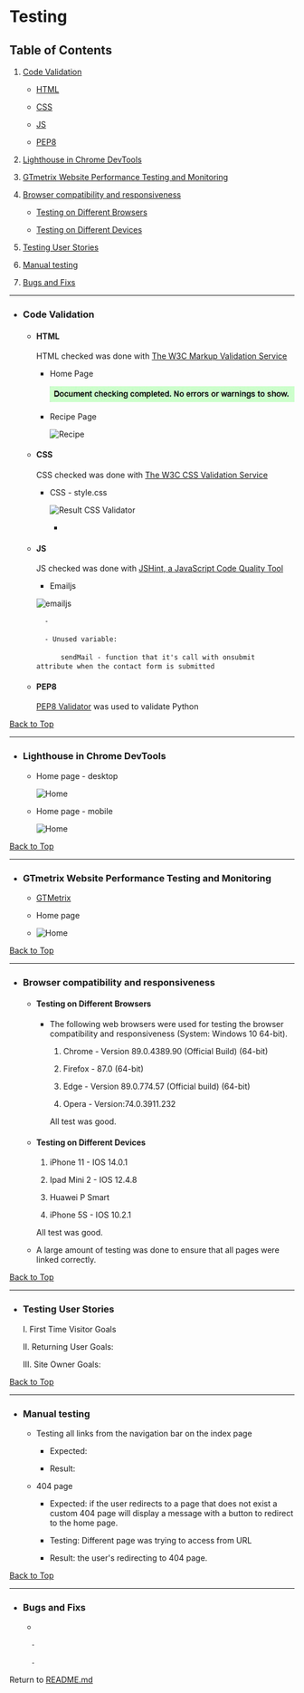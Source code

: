 # Testing

## Table of Contents

1. [Code Validation](#code-validation)

    - [HTML](#html)

    - [CSS](#css)

    - [JS](#js)

    - [PEP8](#PEP8)

2. [Lighthouse in Chrome DevTools](#lighthouse-in-chrome-devtools) 

3. [GTmetrix Website Performance Testing and Monitoring](#gtmetrix-website-performance-testing-and-monitoring)

4. [Browser compatibility and responsiveness](#browser-compatibility-and-responsiveness)

    - [Testing on Different Browsers](#testing-on-different-browsers)

    - [Testing on Different Devices](#testing-on-different-devices)

5. [Testing User Stories](#testing-user-stories)

6. [Manual testing](#manual-testing)

7. [Bugs and Fixs](#bugs-and-fixs)

-----

- ### Code Validation  

    - #### HTML 
    
        HTML checked was done with [The W3C Markup Validation Service](https://validator.w3.org/)
        
         - Home Page
         
            ![Home](static/readme/index-page-test.png)

         - Recipe Page 
         
            ![Recipe](static/readme/recipe-page-test.png) 

    - #### CSS 
    
        CSS checked was done with [The W3C CSS Validation Service](https://jigsaw.w3.org/css-validator/)
    
        - CSS - style.css
        
            ![Result CSS Validator](static/readme/style-css-validator-result.png)

            - 


    - #### JS 
    
        JS checked was done with [JSHint, a JavaScript Code Quality Tool](https://jshint.com/)

        - Emailjs

        ![emailjs](assets/readme/emailjs.png)

            - 

            - Unused variable:

                sendMail - function that it's call with onsubmit attribute when the contact form is submitted


    - #### PEP8 
    
        [PEP8 Validator](http://pep8online.com/) was used to validate Python

[Back to Top](#table-of-contents)

-----

- ### Lighthouse in Chrome DevTools 

    - Home page - desktop

        ![Home](static/readme/lighthouse-index-desktop.png)
        

    - Home page - mobile

        ![Home](static/readme/lighthouse-index-mobile.png)
        

[Back to Top](#table-of-contents)

-----

- ### GTmetrix Website Performance Testing and Monitoring

    - [GTMetrix](https://gtmetrix.com/) 
    
    - Home page
    
    - ![Home](static/readme/gtmetrix-index.png) 


[Back to Top](#table-of-contents)

-----

- ### Browser compatibility and responsiveness

  - #### Testing on Different Browsers

    - The following web browsers were used for testing the browser compatibility and responsiveness (System: Windows 10 64-bit).

        1. Chrome - Version 89.0.4389.90 (Official Build) (64-bit)

        2. Firefox - 87.0 (64-bit)

        3. Edge - Version 89.0.774.57 (Official build) (64-bit)

        4. Opera - Version:74.0.3911.232

        All test was good. 

  - #### Testing on Different Devices

    1. iPhone 11 - IOS 14.0.1

    2. Ipad Mini 2 - IOS 12.4.8 

    3. Huawei P Smart

    4. iPhone 5S - IOS 10.2.1

    All test was good.

  - A large amount of testing was done to ensure that all pages were linked correctly.

[Back to Top](#table-of-contents)

-----

- ### Testing User Stories

    I. First Time Visitor Goals

   

    II.	Returning User Goals:

   

    III. Site Owner Goals:

    

[Back to Top](#table-of-contents)

-----

- ### Manual testing

    - Testing all links from the navigation bar on the index page

        - Expected: 

        - Result: 

    - 404 page

        - Expected: if the user redirects to a page that does not exist a custom 404 page will display a message with a button to redirect to the home page.

        - Testing: Different page was trying to access from URL 

        - Result: the user's redirecting to 404 page.

[Back to Top](#table-of-contents)

-----

- ### Bugs and Fixs

    - 

        - 

        - 


Return to [README.md](README.md)